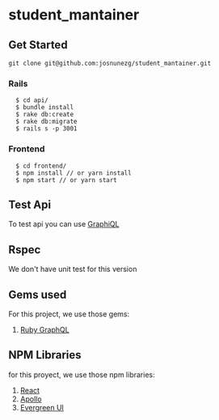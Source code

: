# student_mantainer

## Get Started

  `git clone git@github.com:josnunezg/student_mantainer.git`

### Rails
  ```
    $ cd api/
    $ bundle install
    $ rake db:create
    $ rake db:migrate
    $ rails s -p 3001
  ```

### Frontend
  ```
    $ cd frontend/
    $ npm install // or yarn install
    $ npm start // or yarn start
  ```

## Test Api

To test api you can use [GraphiQL](https://electronjs.org/apps/graphiql)

## Rspec

We don't have unit test for this version

## Gems used

For this project, we use those gems:
  1. [Ruby GraphQL](https://github.com/rmosolgo/graphql-ruby)

## NPM Libraries

for this proyect, we use those npm libraries:

 1. [React](https://es.reactjs.org/)
 2. [Apollo](https://www.apollographql.com/docs/react/essentials/get-started/)
 3. [Evergreen UI](https://evergreen.segment.com/)